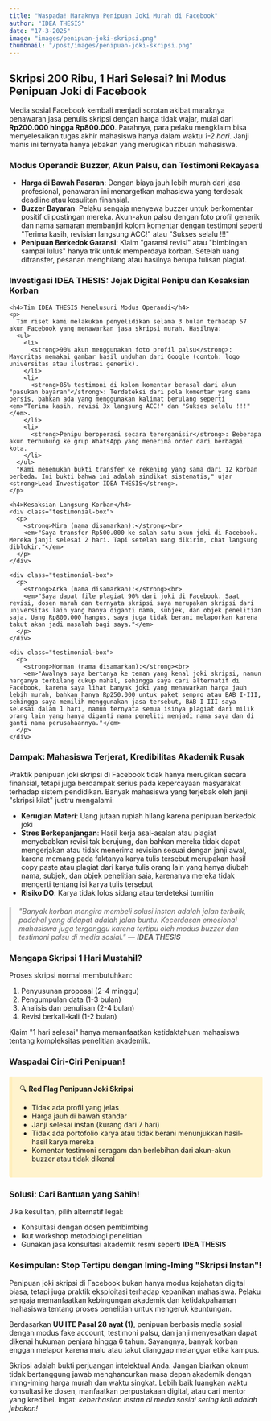 ```yaml
---
title: "Waspada! Maraknya Penipuan Joki Murah di Facebook"
author: "IDEA THESIS"
date: "17-3-2025"
image: "images/penipuan-joki-skripsi.png"
thumbnail: "/post/images/penipuan-joki-skripsi.png"
---
```


<article>
  <section>
    <h2>Skripsi 200 Ribu, 1 Hari Selesai? Ini Modus Penipuan Joki di Facebook</h2>
    <p>
      Media sosial Facebook kembali menjadi sorotan akibat maraknya penawaran jasa penulis skripsi dengan harga tidak wajar, mulai dari <strong>Rp200.000 hingga Rp800.000</strong>. Parahnya, para pelaku mengklaim bisa menyelesaikan tugas akhir mahasiswa hanya dalam waktu <em>1-2 hari</em>. Janji manis ini ternyata hanya jebakan yang merugikan ribuan mahasiswa.
    </p>
  </section>

  <section>
    <h3>Modus Operandi: Buzzer, Akun Palsu, dan Testimoni Rekayasa</h3>
    <ul>
      <li>
        <strong>Harga di Bawah Pasaran</strong>: Dengan biaya jauh lebih murah dari jasa profesional, penawaran ini menargetkan mahasiswa yang terdesak deadline atau kesulitan finansial.
      </li>
      <li>
        <strong>Buzzer Bayaran</strong>: Pelaku sengaja menyewa buzzer untuk berkomentar positif di postingan mereka. Akun-akun palsu dengan foto profil generik dan nama samaran membanjiri kolom komentar dengan testimoni seperti "Terima kasih, revisian langsung ACC!" atau "Sukses selalu !!!"
      </li>
      <li>
        <strong>Penipuan Berkedok Garansi</strong>: Klaim "garansi revisi" atau "bimbingan sampai lulus" hanya trik untuk memperdaya korban. Setelah uang ditransfer, pesanan menghilang atau hasilnya berupa tulisan plagiat.
      </li>
    </ul>
  </section>
  
  <section>
    <h3>Investigasi IDEA THESIS: Jejak Digital Penipu dan Kesaksian Korban</h3>
    
    <h4>Tim IDEA THESIS Menelusuri Modus Operandi</h4>
    <p>
      Tim riset kami melakukan penyelidikan selama 3 bulan terhadap 57 akun Facebook yang menawarkan jasa skripsi murah. Hasilnya:  
      <ul>
        <li>
          <strong>90% akun menggunakan foto profil palsu</strong>: Mayoritas memakai gambar hasil unduhan dari Google (contoh: logo universitas atau ilustrasi generik).
        </li>
        <li>
          <strong>85% testimoni di kolom komentar berasal dari akun "pasukan bayaran"</strong>: Terdeteksi dari pola komentar yang sama persis, bahkan ada yang menggunakan kalimat berulang seperti <em>"Terima kasih, revisi 3x langsung ACC!" dan "Sukses selalu !!!"</em>.
        </li>
        <li>
          <strong>Penipu beroperasi secara terorganisir</strong>: Beberapa akun terhubung ke grup WhatsApp yang menerima order dari berbagai kota.
        </li>
      </ul>
      "Kami menemukan bukti transfer ke rekening yang sama dari 12 korban berbeda. Ini bukti bahwa ini adalah sindikat sistematis," ujar <strong>Lead Investigator IDEA THESIS</strong>.
    </p>

    <h4>Kesaksian Langsung Korban</h4>
    <div class="testimonial-box">
      <p>
        <strong>Mira (nama disamarkan):</strong><br>
        <em>"Saya transfer Rp500.000 ke salah satu akun joki di Facebook. Mereka janji selesai 2 hari. Tapi setelah uang dikirim, chat langsung diblokir."</em>
      </p>
    </div>
    
    <div class="testimonial-box">
      <p>
        <strong>Arka (nama disamarkan):</strong><br>
        <em>"Saya dapat file plagiat 90% dari joki di Facebook. Saat revisi, dosen marah dan ternyata skripsi saya merupakan skripsi dari universitas lain yang hanya diganti nama, subjek, dan objek penelitian saja. Uang Rp800.000 hangus, saya juga tidak berani melaporkan karena takut akan jadi masalah bagi saya."</em>
      </p>
    </div>
	
    <div class="testimonial-box">
      <p>
        <strong>Norman (nama disamarkan):</strong><br>
        <em>"Awalnya saya bertanya ke teman yang kenal joki skripsi, namun harganya terbilang cukup mahal, sehingga saya cari alternatif di Facebook, karena saya lihat banyak joki yang menawarkan harga jauh lebih murah, bahkan hanya Rp250.000 untuk paket sempro atau BAB I-III, sehingga saya memilih menggunakan jasa tersebut, BAB I-III saya selesai dalam 1 hari, namun ternyata semua isinya plagiat dari milik orang lain yang hanya diganti nama peneliti menjadi nama saya dan di ganti nama perusahaannya."</em>
      </p>
    </div>
  </section>

  <section>
    <h3>Dampak: Mahasiswa Terjerat, Kredibilitas Akademik Rusak</h3>
    <p>
      Praktik penipuan joki skripsi di Facebook tidak hanya merugikan secara finansial, tetapi juga berdampak serius pada kepercayaan masyarakat terhadap sistem pendidikan. Banyak mahasiswa yang terjebak oleh janji "skripsi kilat" justru mengalami:
      <ul>
        <li><strong>Kerugian Materi</strong>: Uang jutaan rupiah hilang karena penipuan berkedok joki</li>
        <li><strong>Stres Berkepanjangan</strong>: Hasil kerja asal-asalan atau plagiat menyebabkan revisi tak berujung, dan bahkan mereka tidak dapat mengerjakan atau tidak menerima revisian sesuai dengan janji awal, karena memang pada faktanya karya tulis tersebut merupakan hasil copy paste atau plagiat dari karya tulis orang lain yang hanya diubah nama, subjek, dan objek penelitian saja, karenanya mereka tidak mengerti tentang isi karya tulis tersebut</li>
        <li><strong>Risiko DO</strong>: Karya tidak lolos sidang atau terdeteksi turnitin</li>
      </ul>
      <blockquote>
        "Banyak korban mengira membeli solusi instan adalah jalan terbaik, padahal yang didapat adalah jalan buntu. Kecerdasan emosional mahasiswa juga terganggu karena tertipu oleh modus buzzer dan testimoni palsu di media sosial."  
        — <strong>IDEA THESIS</strong>
      </blockquote>
    </p>
  </section>

  <section>
    <h3>Mengapa Skripsi 1 Hari Mustahil?</h3>
    <p>
      Proses skripsi normal membutuhkan:
      <ol>
        <li>Penyusunan proposal (2-4 minggu)</li>
        <li>Pengumpulan data (1-3 bulan)</li>
        <li>Analisis dan penulisan (2-4 bulan)</li>
        <li>Revisi berkali-kali (1-2 bulan)</li>
      </ol>
      Klaim "1 hari selesai" hanya memanfaatkan ketidaktahuan mahasiswa tentang kompleksitas penelitian akademik.
    </p>
  </section>

  <section>
    <h3>Waspadai Ciri-Ciri Penipuan!</h3>
    <div class="warning-box">
      🔍 <strong>Red Flag Penipuan Joki Skripsi</strong> 
      <ul>
        <li>Tidak ada profil yang jelas</li>
        <li>Harga jauh di bawah standar</li>
        <li>Janji selesai instan (kurang dari 7 hari)</li>
        <li>Tidak ada portofolio karya atau tidak berani menunjukkan hasil-hasil karya mereka</li>
        <li>Komentar testimoni seragam dan berlebihan dari akun-akun buzzer atau tidak dikenal</li>
      </ul>
    </div>
  </section>

  <section>
    <h3>Solusi: Cari Bantuan yang Sahih!</h3>
    <p>
      Jika kesulitan, pilih alternatif legal:
      <ul>
        <li>Konsultasi dengan dosen pembimbing</li>
        <li>Ikut workshop metodologi penelitian</li>
        <li>Gunakan jasa konsultasi akademik resmi seperti <strong>IDEA THESIS</strong></li>
      </ul>
    </p>
  </section>

  <section>
      <h3>Kesimpulan: Stop Tertipu dengan Iming-Iming "Skripsi Instan"!</h3>
      <p>
        Penipuan joki skripsi di Facebook bukan hanya modus kejahatan digital biasa, tetapi juga praktik eksploitasi terhadap kepanikan mahasiswa. Pelaku sengaja memanfaatkan kebingungan akademik dan ketidakpahaman mahasiswa tentang proses penelitian untuk mengeruk keuntungan. 
      </p>
      <p>
        Berdasarkan <strong>UU ITE Pasal 28 ayat (1)</strong>, penipuan berbasis media sosial dengan modus fake account, testimoni palsu, dan janji menyesatkan dapat dikenai hukuman penjara hingga 6 tahun. Sayangnya, banyak korban enggan melapor karena malu atau takut dianggap melanggar etika kampus.
      </p>
      <p>
        Skripsi adalah bukti perjuangan intelektual Anda. Jangan biarkan oknum tidak bertanggung jawab menghancurkan masa depan akademik dengan iming-iming harga murah dan waktu singkat. Lebih baik luangkan waktu konsultasi ke dosen, manfaatkan perpustakaan digital, atau cari mentor yang kredibel. Ingat: <em>keberhasilan instan di media sosial sering kali adalah jebakan!</em>
      </p>
  </section>
</article>

<style>
.warning-box {
  background: #fff3cd;
  border-left: 6px solid #ffeeba;
  padding: 15px;
  margin: 20px 0;
  border-radius: 4px;
}
blockquote {
  border-left: 4px solid #ccc;
  padding-left: 15px;
  margin: 20px 0;
  font-style: italic;
}
</style>